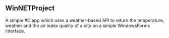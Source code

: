 ## WinNETProject
A simple #C app which uses a weather-based API to return the temperature, weather and the air index quality of a city on a simple WindowsForms interface.
